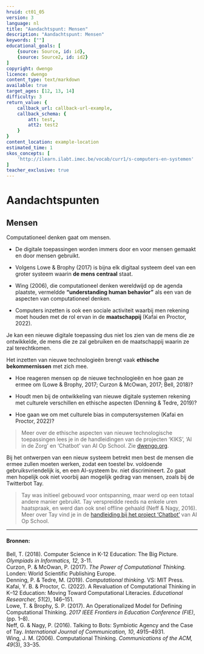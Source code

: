 ```yaml
---
hruid: ct01_05
version: 3
language: nl
title: "Aandachtspunt: Mensen"
description: "Aandachtspunt: Mensen"
keywords: [""]
educational_goals: [
    {source: Source, id: id}, 
    {source: Source2, id: id2}
]
copyright: dwengo
licence: dwengo
content_type: text/markdown
available: true
target_ages: [12, 13, 14]
difficulty: 3
return_value: {
    callback_url: callback-url-example,
    callback_schema: {
        att: test,
        att2: test2
    }
}
content_location: example-location
estimated_time: 1
skos_concepts: [
    'http://ilearn.ilabt.imec.be/vocab/curr1/s-computers-en-systemen'
]
teacher_exclusive: true
---
```

# Aandachtspunten

## Mensen
Computationeel denken gaat om mensen. 

- De digitale toepassingen worden immers door en voor mensen gemaakt en door mensen gebruikt.

- Volgens Lowe & Brophy (2017) is bijna elk digitaal systeem deel van een groter systeem waarin **de mens centraal** staat. 

- Wing (2006), die computationeel denken wereldwijd op de agenda plaatste, vermeldde **“understanding human behavior”** als een van de aspecten van computationeel denken. 

- Computers inzetten is ook een sociale activiteit waarbij men rekening moet houden met de rol ervan in de **maatschappij** (Kafai en Proctor, 2022).

Je kan een nieuwe digitale toepassing dus niet los zien van de mens die ze ontwikkelde, de mens die ze zal gebruiken en de maatschappij waarin ze zal terechtkomen.

Het inzetten van nieuwe technologieën brengt vaak **ethische bekommernissen** met zich mee.

-  Hoe reageren mensen op de nieuwe technologieën en hoe gaan ze ermee om (Lowe & Brophy, 2017; Curzon & McOwan, 2017; Bell, 2018)?

-  Houdt men bij de ontwikkeling van nieuwe digitale systemen rekening met culturele verschillen en ethische aspecten (Denning & Tedre, 2019)?

-  Hoe gaan we om met culturele bias in computersystemen (Kafai en Proctor, 2022)?

> Meer over de ethische aspecten van nieuwe technologische toepassingen lees je in de handleidingen van de projecten ‘KIKS’, ‘AI in de Zorg’ en ‘Chatbot’ van AI Op School. Zie [dwengo.org](https://dwengo.org "website").

Bij het ontwerpen van een nieuw systeem betrekt men best de mensen die ermee zullen moeten werken, zodat een toestel bv. voldoende gebruiksvriendelijk is, en een AI-systeem bv. niet discrimineert. Zo gaat men hopelijk ook niet voorbij aan mogelijk gedrag van mensen, zoals bij de Twitterbot Tay. 

> Tay was initieel gebouwd voor ontspanning, maar werd op een totaal andere manier gebruikt. Tay verspreidde reeds na enkele uren haatspraak, en werd dan ook snel offline gehaald (Neff & Nagy, 2016).<br> Meer over Tay vind je in de [handleiding bij het project ‘Chatbot’](https://www.dwengo.org/chatbot "chatbot") van AI Op School.

---

#### Bronnen: 
Bell, T. (2018). Computer Science in K-12 Education: The Big Picture. *Olympiads in Informatics, 12*, 3-11.<br>
Curzon, P. & McOwan, P. (2017). *The Power of Computational Thinking.* Londen: World Scientific Publishing Europe.<br>
Denning, P. & Tedre, M. (2019). *Computational thinking.* VS: MIT Press.<br>
Kafai, Y. B. & Proctor, C. (2022). A Revaluation of Computational Thinking in K–12 Education: Moving Toward Computational Literacies. *Educational Researcher, 51*(2),
146–151.<br>
Lowe, T. & Brophy, S. P. (2017). An Operationalized Model for Defining Computational Thinking. *2017 IEEE Frontiers in Education Conference (FIE)*, (pp. 1–8).<br>
Neff, G. & Nagy, P. (2016). Talking to Bots: Symbiotic Agency and the Case of Tay. *International Journal of Communication, 10*, 4915–4931.<br>
Wing, J. M. (2006). Computational Thinking. *Communications of the ACM, 49*(3), 33–35.
